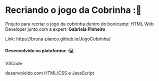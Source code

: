# Recriando o jogo da Cobrinha ::snake:

Projeto para recriar o jogo da cobrinha dentro do bootcamp: HTML Web Developer junto com a expert: **Gabriela Pinheiro**

Link: https://bruna-pianco.github.io/JogoCobrinha/

#### **Desenvolvido na plataforma:** ::computer:

VSCode

desenvolvido com HTML/CSS  e JavaScript 

